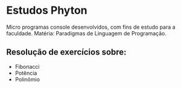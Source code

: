 # Estudos Phyton
Micro programas console desenvolvidos, com fins de estudo para a faculdade. Matéria: Paradigmas de Linguagem de Programação.
## Resolução de exercícios sobre:
- Fibonacci
- Potência
- Polinômio





